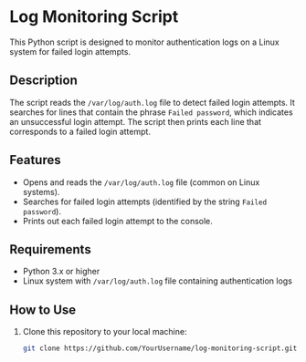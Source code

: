 # Log Monitoring Script

This Python script is designed to monitor authentication logs on a Linux system for failed login attempts.

## Description
The script reads the `/var/log/auth.log` file to detect failed login attempts. It searches for lines that contain the phrase `Failed password`, which indicates an unsuccessful login attempt. The script then prints each line that corresponds to a failed login attempt.

## Features
- Opens and reads the `/var/log/auth.log` file (common on Linux systems).
- Searches for failed login attempts (identified by the string `Failed password`).
- Prints out each failed login attempt to the console.

## Requirements
- Python 3.x or higher
- Linux system with `/var/log/auth.log` file containing authentication logs

## How to Use
1. Clone this repository to your local machine:
   ```bash
   git clone https://github.com/YourUsername/log-monitoring-script.git
